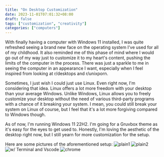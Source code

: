 ```yaml
---
title: "On Desktop Customization"
date: 2023-11-01T07:01:32+08:00
draft: false
tags: ["customization", "creativity"]
categories: ["computers"]
---
```


With finally having a computer with Windows 11 installed, I was quite refreshed seeing a brand new face on the operating system I've used for all of my childhood. It also reminded me of this phase of mind where I would go out of my way just to customize it to my heart's content, pushing the limits of the computer in the process. There was just a sparkle to me in seeing the computer in an appearance I want, especially when I feel inspired from looking at r/desktops and r/unixporn. 

Sometimes, I just wish I could just use Linux. Even right now, I'm considering that idea. Linux offers a lot more freedom with your desktop than your average Windows. Unlike Windows, Linux allows you to freely customize your desktop without the need of various third-party programs with a chance of it breaking your system. I mean, you could still break your system on Linux of course, but I feel that it's a lot more forgiving compared to Windows though.

As of now, I'm running Windows 11 22H2. I'm going for a Gruvbox theme as it's easy for the eyes to get used to. Honestly, I'm loving the aesthetic of the desktop right now, but I still yearn for more customization for the setup.

Here are some pictures of the aforementioned setup:
![plain1](/img/07/07-1.png)
![plain2](/img/07/07-2.png)
![w/ Terminal and Vscode](/img/07/07-3.png)
![chrome](/img/07/07-5.png)

